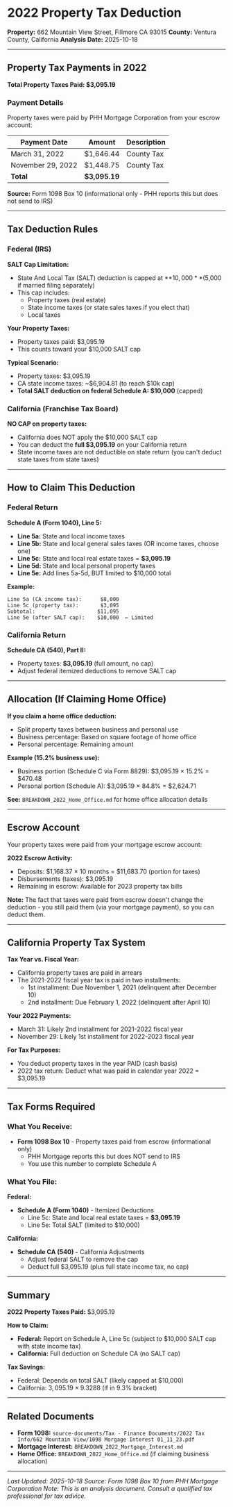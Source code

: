 # 2022 Property Tax Deduction
**Property:** 662 Mountain View Street, Fillmore CA 93015
**County:** Ventura County, California
**Analysis Date:** 2025-10-18

---

## Property Tax Payments in 2022

**Total Property Taxes Paid: $3,095.19**

### Payment Details

Property taxes were paid by PHH Mortgage Corporation from your escrow account:

| Payment Date | Amount | Description |
|--------------|---------|-------------|
| March 31, 2022 | $1,646.44 | County Tax |
| November 29, 2022 | $1,448.75 | County Tax |
| **Total** | **$3,095.19** | |

**Source:** Form 1098 Box 10 (informational only - PHH reports this but does not send to IRS)

---

## Tax Deduction Rules

### Federal (IRS)

**SALT Cap Limitation:**
- State And Local Tax (SALT) deduction is capped at **$10,000** ($5,000 if married filing separately)
- This cap includes:
  - Property taxes (real estate)
  - State income taxes (or state sales taxes if you elect that)
  - Local taxes

**Your Property Taxes:**
- Property taxes paid: $3,095.19
- This counts toward your $10,000 SALT cap

**Typical Scenario:**
- Property taxes: $3,095.19
- CA state income taxes: ~$6,904.81 (to reach $10k cap)
- **Total SALT deduction on federal Schedule A: $10,000** (capped)

### California (Franchise Tax Board)

**NO CAP on property taxes:**
- California does NOT apply the $10,000 SALT cap
- You can deduct the **full $3,095.19** on your California return
- State income taxes are not deductible on state return (you can't deduct state taxes from state taxes)

---

## How to Claim This Deduction

### Federal Return

**Schedule A (Form 1040), Line 5:**
- **Line 5a:** State and local income taxes
- **Line 5b:** State and local general sales taxes (OR income taxes, choose one)
- **Line 5c:** State and local real estate taxes = **$3,095.19**
- **Line 5d:** State and local personal property taxes
- **Line 5e:** Add lines 5a-5d, BUT limited to $10,000 total

**Example:**
```
Line 5a (CA income tax):      $8,000
Line 5c (property tax):       $3,095
Subtotal:                    $11,095
Line 5e (after SALT cap):    $10,000  ← Limited
```

### California Return

**Schedule CA (540), Part II:**
- Property taxes: **$3,095.19** (full amount, no cap)
- Adjust federal itemized deductions to remove SALT cap

---

## Allocation (If Claiming Home Office)

**If you claim a home office deduction:**
- Split property taxes between business and personal use
- Business percentage: Based on square footage of home office
- Personal percentage: Remaining amount

**Example (15.2% business use):**
- Business portion (Schedule C via Form 8829): $3,095.19 × 15.2% = $470.48
- Personal portion (Schedule A): $3,095.19 × 84.8% = $2,624.71

**See:** `BREAKDOWN_2022_Home_Office.md` for home office allocation details

---

## Escrow Account

Your property taxes were paid from your mortgage escrow account:

**2022 Escrow Activity:**
- Deposits: $1,168.37 × 10 months = $11,683.70 (portion for taxes)
- Disbursements (taxes): $3,095.19
- Remaining in escrow: Available for 2023 property tax bills

**Note:** The fact that taxes were paid from escrow doesn't change the deduction - you still paid them (via your mortgage payment), so you can deduct them.

---

## California Property Tax System

**Tax Year vs. Fiscal Year:**
- California property taxes are paid in arrears
- The 2021-2022 fiscal year tax is paid in two installments:
  - 1st installment: Due November 1, 2021 (delinquent after December 10)
  - 2nd installment: Due February 1, 2022 (delinquent after April 10)

**Your 2022 Payments:**
- March 31: Likely 2nd installment for 2021-2022 fiscal year
- November 29: Likely 1st installment for 2022-2023 fiscal year

**For Tax Purposes:**
- You deduct property taxes in the year PAID (cash basis)
- 2022 tax return: Deduct what was paid in calendar year 2022 = $3,095.19

---

## Tax Forms Required

### What You Receive:
- **Form 1098 Box 10** - Property taxes paid from escrow (informational only)
  - PHH Mortgage reports this but does NOT send to IRS
  - You use this number to complete Schedule A

### What You File:

**Federal:**
- **Schedule A (Form 1040)** - Itemized Deductions
  - Line 5c: State and local real estate taxes = **$3,095.19**
  - Line 5e: Total SALT (limited to $10,000)

**California:**
- **Schedule CA (540)** - California Adjustments
  - Adjust federal SALT to remove the cap
  - Deduct full $3,095.19 (plus full state income tax, no cap)

---

## Summary

**2022 Property Taxes Paid:** $3,095.19

**How to Claim:**
- **Federal:** Report on Schedule A, Line 5c (subject to $10,000 SALT cap with state income tax)
- **California:** Full deduction on Schedule CA (no SALT cap)

**Tax Savings:**
- Federal: Depends on total SALT (likely capped at $10,000)
- California: $3,095.19 × 9.3% = ~$288 (if in 9.3% bracket)

---

## Related Documents

- **Form 1098:** `source-documents/Tax - Finance Documents/2022 Tax Info/662 Mountain View/1098 Morgage Interest 01_11_23.pdf`
- **Mortgage Interest:** `BREAKDOWN_2022_Mortgage_Interest.md`
- **Home Office:** `BREAKDOWN_2022_Home_Office.md` (if claiming business allocation)

---

*Last Updated: 2025-10-18*
*Source: Form 1098 Box 10 from PHH Mortgage Corporation*
*Note: This is an analysis document. Consult a qualified tax professional for tax advice.*
